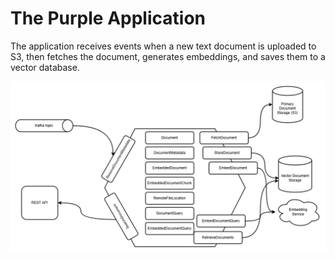 # The Purple Application

The application receives events when a new text document is uploaded to S3, then fetches the document, generates embeddings, 
and saves them to a vector database. 


![architecture](docs/architecture.png)
